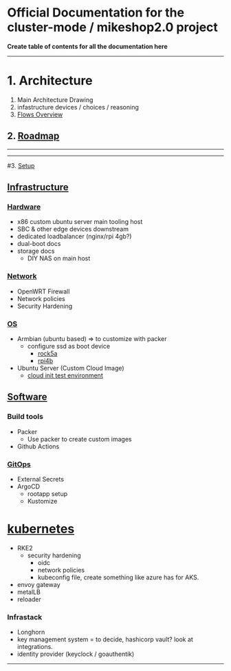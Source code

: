# Official Documentation for the cluster-mode / mikeshop2.0 project

**Create table of contents for all the documentation here**

---
# 1. Architecture

1. Main Architecture Drawing
2. infastructure devices / choices / reasoning
3. [Flows Overview](./architecture/flows)

## 2. [Roadmap](./roadmap)

---

---
#3. [Setup](./setup/)

## [Infrastructure](./setup/infrastructure)

### [Hardware](./setup/infrastructure/hardware)

- x86 custom ubuntu server main tooling host
- SBC & other edge devices downstream
- dedicated loadbalancer (nginx/rpi 4gb?)
- dual-boot docs
- storage docs
  - DIY NAS on main host

### [Network](./setup/infrastructure/network)

- OpenWRT Firewall
- Network policies
- Security Hardening

### [OS](./setup/infrastructure/OS)

- Armbian (ubuntu based) => to customize with packer
  - configure ssd as boot device
    - [rock5a](./setup/infrastructure/OS/armbian/ssd-boot-device/rock5a/readme.md)
    - [rpi4b](./setup/infrastructure/OS/armbian/ssd-boot-device/rpi4b/readme.md)
- Ubuntu Server (Custom Cloud Image)
  - [cloud init test environment](./setup/infrastructure/OS/ubuntu-server/cloud-init-test-env.md)


## [Software](./setup/software/)

### Build tools
- Packer
  - Use packer to create custom images
- Github Actions

### [GitOps](./setup/software/GitOps)
- External Secrets
- ArgoCD
  - rootapp setup
  - Kustomize

# [kubernetes](./setup/software/kubernetes)
- RKE2
  - security hardening
    - oidc
    - network policies
    - kubeconfig file, create something like azure has for AKS.
- envoy gateway
- metalLB
- reloader

### Infrastack
- Longhorn
- key management system = to decide, hashicorp vault? look at integrations.
- identity provider (keyclock / goauthentik)

---



